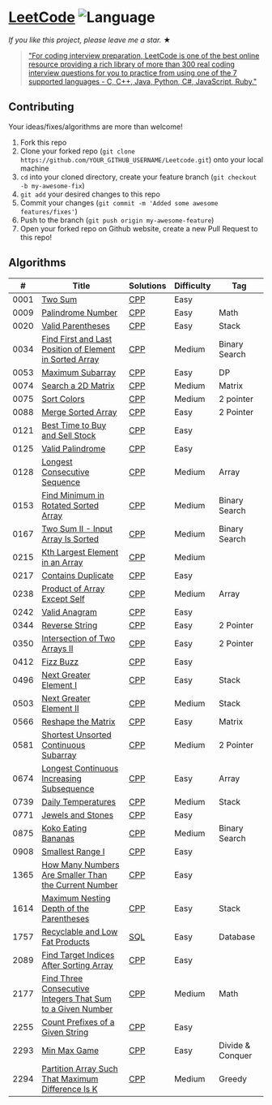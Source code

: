 # [LeetCode](https://leetcode.com/problemset/algorithms/) ![Language](https://img.shields.io/badge/language-CPP%20-blue.svg) 

_If you like this project, please leave me a star._ &#9733;

> ["For coding interview preparation, LeetCode is one of the best online resource providing a rich library of more than 300 real coding interview questions for you to practice from using one of the 7 supported languages - C, C++, Java, Python, C#, JavaScript, Ruby."](https://www.quora.com/How-effective-is-Leetcode-for-preparing-for-technical-interviews)

## Contributing
Your ideas/fixes/algorithms are more than welcome!

1. Fork this repo
2. Clone your forked repo (`git clone https://github.com/YOUR_GITHUB_USERNAME/Leetcode.git`) onto your local machine
3. `cd` into your cloned directory, create your feature branch (`git checkout -b my-awesome-fix`)
4. `git add` your desired changes to this repo
5. Commit your changes (`git commit -m 'Added some awesome features/fixes'`)
6. Push to the branch (`git push origin my-awesome-feature`)
7. Open your forked repo on Github website, create a new Pull Request to this repo!



## Algorithms

| #    | Title                                                                                                                                                   | Solutions                                | Difficulty | Tag              |
| ---- | ------------------------------------------------------------------------------------------------------------------------------------------------------- | ---------------------------------------- | ---------- | ---------------- |
| 0001 | [Two Sum](https://leetcode.com/problems/two-sum/)                                                                                                       | [CPP](../master/cpp_solutions/_1.cpp)    | Easy       |                  |
| 0009 | [Palindrome Number](https://leetcode.com/problems/palindrome-number/)                                                                                   | [CPP](cpp_solutions/9.cpp)               | Easy       | Math             |
| 0020 | [Valid Parentheses](https://leetcode.com/problems/valid-parentheses/)                                                                                   | [CPP](../master/cpp_solutions/_20.cpp)   | Easy       | Stack            |
| 0034 | [Find First and Last Position of Element in Sorted Array](https://leetcode.com/problems/find-first-and-last-position-of-element-in-sorted-array/)       | [CPP](../master/cpp_solutions/_34.cpp)   | Medium     | Binary Search    |
| 0053 | [Maximum Subarray](https://leetcode.com/problems/maximum-subarray/)                                                                                     | [CPP](../master/cpp_solutions/_53.cpp)   | Easy       | DP               |  | Kadane's Algo |
| 0074 | [Search a 2D Matrix](https://leetcode.com/problems/search-a-2d-matrix/)                                                                                 | [CPP](../master/cpp_solutions/_74.cpp)   | Medium     | Matrix           |
| 0075 | [Sort Colors](https://leetcode.com/problems/sort-colors/)                                                                                               | [CPP](../master/cpp_solutions/_75.cpp)   | Medium     | 2 pointer        |
| 0088 | [Merge Sorted Array](https://leetcode.com/problems/merge-sorted-array/)                                                                                 | [CPP](../master/cpp_solutions/_88.cpp)   | Easy       | 2 Pointer        |
| 0121 | [Best Time to Buy and Sell Stock](https://leetcode.com/problems/best-time-to-buy-and-sell-stock/)                                                       | [CPP](../master/cpp_solutions/_121.cpp)  | Easy       |                  |
| 0125 | [Valid Palindrome](https://leetcode.com/problems/valid-palindrome/)                                                                                     | [CPP](../master/cpp_solutions/_125.cpp)  | Easy       |                  |
| 0128 | [Longest Consecutive Sequence](https://leetcode.com/problems/longest-consecutive-sequence/)                                                             | [CPP](../master/cpp_solutions/_128_.cpp) | Medium     | Array            |
| 0153 | [Find Minimum in Rotated Sorted Array](https://leetcode.com/problems/find-minimum-in-rotated-sorted-array/)                                             | [CPP](../master/cpp_solutions/_153.cpp)  | Medium     | Binary Search    |
| 0167 | [Two Sum II - Input Array Is Sorted](https://leetcode.com/problems/two-sum-ii-input-array-is-sorted/)                                                   | [CPP](../master/cpp_solutions/_167.cpp)  | Medium     | Binary Search    |
| 0215 | [Kth Largest Element in an Array](https://leetcode.com/problems/kth-largest-element-in-an-array/)                                                       | [CPP](../master/cpp_solutions/_215.cpp)  | Medium     |                  |
| 0217 | [Contains Duplicate](https://leetcode.com/problems/contains-duplicate/)                                                                                 | [CPP](../master/cpp_solutions/_217.cpp)  | Easy       |                  |
| 0238 | [Product of Array Except Self](https://leetcode.com/problems/product-of-array-except-self/)                                                             | [CPP](../master/cpp_solutions/_238.cpp)  | Medium     | Array            |
| 0242 | [Valid Anagram](https://leetcode.com/problems/valid-anagram/)                                                                                           | [CPP](../master/cpp_solutions/_242.cpp)  | Easy       |                  |
| 0344 | [Reverse String](https://leetcode.com/problems/reverse-string/)                                                                                         | [CPP](../master/cpp_solutions/_344.cpp)  | Easy       | 2 Pointer        |
| 0350 | [Intersection of Two Arrays II](https://leetcode.com/problems/intersection-of-two-arrays-ii/)                                                           | [CPP](../master/cpp_solutions/_350.cpp)  | Easy       | 2 Pointer        |
| 0412 | [Fizz Buzz](https://leetcode.com/problems/fizz-buzz/)                                                                                                   | [CPP](../master/cpp_solutions/_412.cpp)  | Easy       |                  |
| 0496 | [Next Greater Element I](https://leetcode.com/problems/next-greater-element-i/)                                                                         | [CPP](../master/cpp_solutions/_496.cpp)  | Easy       | Stack            |
| 0503 | [Next Greater Element II](https://leetcode.com/problems/next-greater-element-ii/)                                                                       | [CPP](../master/cpp_solutions/_503.cpp)  | Medium     | Stack            |
| 0566 | [Reshape the Matrix](https://leetcode.com/problems/reshape-the-matrix/)                                                                                 | [CPP](../master/cpp_solutions/_566.cpp)  | Easy       | Matrix           |
| 0581 | [Shortest Unsorted Continuous Subarray](https://leetcode.com/problems/shortest-unsorted-continuous-subarray/)                                           | [CPP](../master/cpp_solutions/_581.cpp)  | Medium     | 2 Pointer        |
| 0674 | [Longest Continuous Increasing Subsequence](https://leetcode.com/problems/longest-continuous-increasing-subsequence/)                                   | [CPP](../master/cpp_solutions/_674.cpp)  | Easy       | Array            |
| 0739 | [Daily Temperatures](https://leetcode.com/problems/daily-temperatures/)                                                                                 | [CPP](../master/cpp_solutions/_739.cpp)  | Medium     | Stack            |
| 0771 | [Jewels and Stones](https://leetcode.com/problems/jewels-and-stones/)                                                                                   | [CPP](../master/cpp_solutions/_771.cpp)  | Easy       |                  |
| 0875 | [Koko Eating Bananas](https://leetcode.com/problems/koko-eating-bananas/)                                                                               | [CPP](cpp_solutions/875.cpp)             | Medium     | Binary Search    |
| 0908 | [Smallest Range I](https://leetcode.com/problems/smallest-range-i/)                                                                                     | [CPP](../master/cpp_solutions/_908.cpp)  | Easy       |                  |
| 1365 | [How Many Numbers Are Smaller Than the Current Number](https://leetcode.com/problems/how-many-numbers-are-smaller-than-the-current-number/)             | [CPP](../master/cpp_solutions/_1365.cpp) | Easy       |                  |
| 1614 | [Maximum Nesting Depth of the Parentheses](https://leetcode.com/problems/maximum-nesting-depth-of-the-parentheses/)                                     | [CPP](../master/cpp_solutions/_1614.cpp) | Easy       | Stack            |
| 1757 | [Recyclable and Low Fat Products](https://leetcode.com/problems/recyclable-and-low-fat-products/)                                                       | [SQL](../master/cpp_solutions/_1757.txt) | Easy       | Database         |
| 2089 | [Find Target Indices After Sorting Array](https://leetcode.com/problems/find-target-indices-after-sorting-array/)                                       | [CPP](../master/cpp_solutions/_2089.cpp) | Easy       |                  |
| 2177 | [Find Three Consecutive Integers That Sum to a Given Number](https://leetcode.com/problems/find-three-consecutive-integers-that-sum-to-a-given-number/) | [CPP](../master/cpp_solutions/_2177.cpp) | Medium     | Math             |
| 2255 | [Count Prefixes of a Given String](https://leetcode.com/problems/count-prefixes-of-a-given-string/)                                                     | [CPP](../master/cpp_solutions/_2255.cpp) | Easy       |                  |
| 2293 | [Min Max Game](https://leetcode.com/problems/min-max-game/)                                                                                             | [CPP](../master/cpp_solutions/_2293.cpp) | Easy       | Divide & Conquer |
| 2294 | [Partition Array Such That Maximum Difference Is K](https://leetcode.com/problems/partition-array-such-that-maximum-difference-is-k/)                   | [CPP](../master/cpp_solutions/_2294.cpp) | Medium     | Greedy           |
